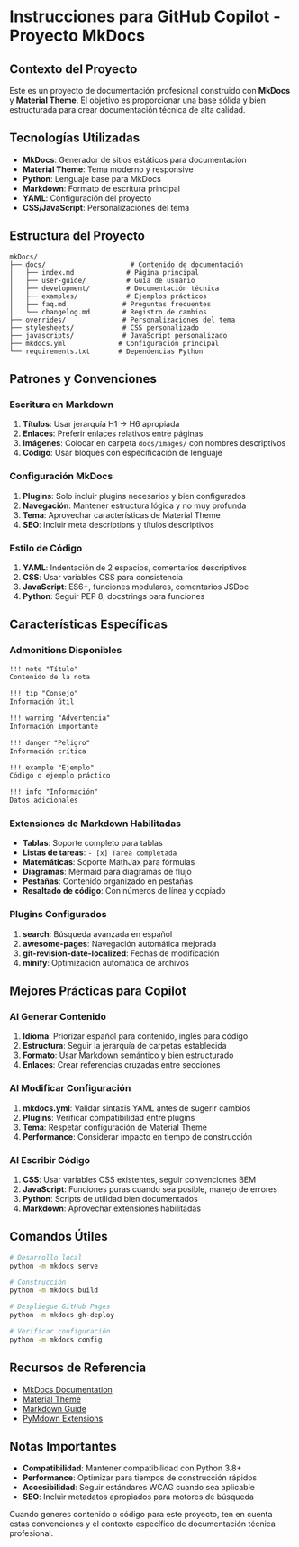 <!-- Use this file to provide workspace-specific custom instructions to Copilot. For more details, visit https://code.visualstudio.com/docs/copilot/copilot-customization#_use-a-githubcopilotinstructionsmd-file -->

# Instrucciones para GitHub Copilot - Proyecto MkDocs

## Contexto del Proyecto

Este es un proyecto de documentación profesional construido con **MkDocs** y **Material Theme**. El objetivo es proporcionar una base sólida y bien estructurada para crear documentación técnica de alta calidad.

## Tecnologías Utilizadas

- **MkDocs**: Generador de sitios estáticos para documentación
- **Material Theme**: Tema moderno y responsive
- **Python**: Lenguaje base para MkDocs
- **Markdown**: Formato de escritura principal
- **YAML**: Configuración del proyecto
- **CSS/JavaScript**: Personalizaciones del tema

## Estructura del Proyecto

```
mkDocs/
├── docs/                     # Contenido de documentación
│   ├── index.md             # Página principal
│   ├── user-guide/          # Guía de usuario
│   ├── development/         # Documentación técnica
│   ├── examples/            # Ejemplos prácticos
│   ├── faq.md              # Preguntas frecuentes
│   └── changelog.md        # Registro de cambios
├── overrides/              # Personalizaciones del tema
├── stylesheets/            # CSS personalizado
├── javascripts/            # JavaScript personalizado
├── mkdocs.yml             # Configuración principal
└── requirements.txt       # Dependencias Python
```

## Patrones y Convenciones

### Escritura en Markdown

1. **Títulos**: Usar jerarquía H1 → H6 apropiada
2. **Enlaces**: Preferir enlaces relativos entre páginas
3. **Imágenes**: Colocar en carpeta `docs/images/` con nombres descriptivos
4. **Código**: Usar bloques con especificación de lenguaje

### Configuración MkDocs

1. **Plugins**: Solo incluir plugins necesarios y bien configurados
2. **Navegación**: Mantener estructura lógica y no muy profunda
3. **Tema**: Aprovechar características de Material Theme
4. **SEO**: Incluir meta descriptions y títulos descriptivos

### Estilo de Código

1. **YAML**: Indentación de 2 espacios, comentarios descriptivos
2. **CSS**: Usar variables CSS para consistencia
3. **JavaScript**: ES6+, funciones modulares, comentarios JSDoc
4. **Python**: Seguir PEP 8, docstrings para funciones

## Características Específicas

### Admonitions Disponibles

```markdown
!!! note "Título"
Contenido de la nota

!!! tip "Consejo"
Información útil

!!! warning "Advertencia"
Información importante

!!! danger "Peligro"
Información crítica

!!! example "Ejemplo"
Código o ejemplo práctico

!!! info "Información"
Datos adicionales
```

### Extensiones de Markdown Habilitadas

- **Tablas**: Soporte completo para tablas
- **Listas de tareas**: `- [x] Tarea completada`
- **Matemáticas**: Soporte MathJax para fórmulas
- **Diagramas**: Mermaid para diagramas de flujo
- **Pestañas**: Contenido organizado en pestañas
- **Resaltado de código**: Con números de línea y copiado

### Plugins Configurados

1. **search**: Búsqueda avanzada en español
2. **awesome-pages**: Navegación automática mejorada
3. **git-revision-date-localized**: Fechas de modificación
4. **minify**: Optimización automática de archivos

## Mejores Prácticas para Copilot

### Al Generar Contenido

1. **Idioma**: Priorizar español para contenido, inglés para código
2. **Estructura**: Seguir la jerarquía de carpetas establecida
3. **Formato**: Usar Markdown semántico y bien estructurado
4. **Enlaces**: Crear referencias cruzadas entre secciones

### Al Modificar Configuración

1. **mkdocs.yml**: Validar sintaxis YAML antes de sugerir cambios
2. **Plugins**: Verificar compatibilidad entre plugins
3. **Tema**: Respetar configuración de Material Theme
4. **Performance**: Considerar impacto en tiempo de construcción

### Al Escribir Código

1. **CSS**: Usar variables CSS existentes, seguir convenciones BEM
2. **JavaScript**: Funciones puras cuando sea posible, manejo de errores
3. **Python**: Scripts de utilidad bien documentados
4. **Markdown**: Aprovechar extensiones habilitadas

## Comandos Útiles

```bash
# Desarrollo local
python -m mkdocs serve

# Construcción
python -m mkdocs build

# Despliegue GitHub Pages
python -m mkdocs gh-deploy

# Verificar configuración
python -m mkdocs config
```

## Recursos de Referencia

- [MkDocs Documentation](https://www.mkdocs.org/)
- [Material Theme](https://squidfunk.github.io/mkdocs-material/)
- [Markdown Guide](https://www.markdownguide.org/)
- [PyMdown Extensions](https://facelessuser.github.io/pymdown-extensions/)

## Notas Importantes

- **Compatibilidad**: Mantener compatibilidad con Python 3.8+
- **Performance**: Optimizar para tiempos de construcción rápidos
- **Accesibilidad**: Seguir estándares WCAG cuando sea aplicable
- **SEO**: Incluir metadatos apropiados para motores de búsqueda

Cuando generes contenido o código para este proyecto, ten en cuenta estas convenciones y el contexto específico de documentación técnica profesional.
